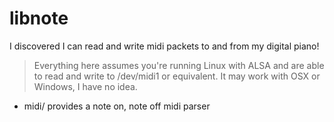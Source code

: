 # libnote

I discovered I can read and write midi packets to and from my digital piano!

> Everything here assumes you're running Linux with ALSA and are able to read
> and write to /dev/midi1 or equivalent. It may work with OSX or Windows,
> I have no idea.

- midi/ provides a note on, note off midi parser
